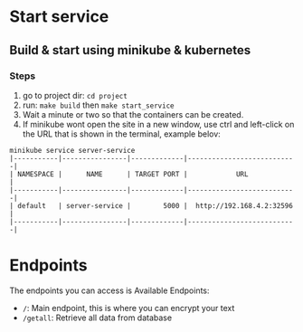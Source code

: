 # Start service

## Build & start using minikube & kubernetes


### Steps

<ol>
    <li> go to project dir: <code>cd project</code>
    <li> run: <code>make build</code> then <code>make start_service</code>
    <li> Wait a minute or two so that the containers can be created.
    <li> If minikube wont open the site in a new window, use ctrl and left-click on the URL that is shown in the terminal, example belov:
</ol>

```console
minikube service server-service
|-----------|----------------|-------------|---------------------------|
| NAMESPACE |      NAME      | TARGET PORT |            URL            |
|-----------|----------------|-------------|---------------------------|
| default   | server-service |        5000 |  http://192.168.4.2:32596 |
|-----------|----------------|-------------|---------------------------|
```


#  Endpoints
The endpoints you can access is
Available Endpoints:

- `/`: Main endpoint, this is where you can encrypt your text
- `/getall`: Retrieve all data from database
